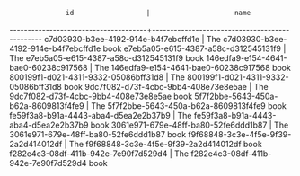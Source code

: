                   id                  |                     name                      
--------------------------------------+-----------------------------------------------
 c7d03930-b3ee-4192-914e-b4f7ebcffd1e | The c7d03930-b3ee-4192-914e-b4f7ebcffd1e book
 e7eb5a05-e615-4387-a58c-d312545131f9 | The e7eb5a05-e615-4387-a58c-d312545131f9 book
 146edfa9-e154-4641-bae0-60238c917568 | The 146edfa9-e154-4641-bae0-60238c917568 book
 800199f1-d021-4311-9332-05086bff31d8 | The 800199f1-d021-4311-9332-05086bff31d8 book
 9dc7f082-d73f-4cbc-9bb4-408e73e8e5ae | The 9dc7f082-d73f-4cbc-9bb4-408e73e8e5ae book
 5f7f2bbe-5643-450a-b62a-8609813f4fe9 | The 5f7f2bbe-5643-450a-b62a-8609813f4fe9 book
 fe59f3a8-b91a-4443-aba4-d5ea2e2b37b9 | The fe59f3a8-b91a-4443-aba4-d5ea2e2b37b9 book
 3061e971-679e-48ff-ba80-52fe6ddd1b87 | The 3061e971-679e-48ff-ba80-52fe6ddd1b87 book
 f9f68848-3c3e-4f5e-9f39-2a2d414012df | The f9f68848-3c3e-4f5e-9f39-2a2d414012df book
 f282e4c3-08df-411b-942e-7e90f7d529d4 | The f282e4c3-08df-411b-942e-7e90f7d529d4 book